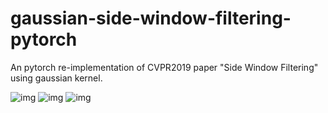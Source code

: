 # gaussian-side-window-filtering-pytorch

An pytorch re-implementation of CVPR2019 paper "Side Window Filtering" using gaussian kernel.

![img](img/kirai.jpeg, "Original Image")
![img](img/kirai_noise.jpeg, "Original Image with 3 times noising.")
![img](img/kirai_out.jpeg, "Noise image after side window gaussian filtering")

